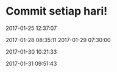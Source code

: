 # Commit setiap hari!

2017-01-25 12:37:07

2017-01-28 08:35:11
2017-01-29 07:30:00


2017-01-30 10:21:33


2017-01-31 09:51:43



